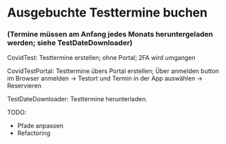 <h1>Ausgebuchte Testtermine buchen</h1> <h3>(Termine müssen am Anfang jedes Monats heruntergeladen werden; siehe TestDateDownloader)</h3>

<p>CovidTest: Testtermine erstellen; ohne Portal; 2FA wird umgangen</p>
<p>CovidTestPortal: Testtermine übers Portal erstellen; Über anmelden button im Browser anmelden -> Testort und Termin in der App auswählen -> Reservieren</p>
<p>TestDateDownloader: Testtermine herunterladen.</p>

TODO:
<ul>
  <li>Pfade anpassen</li>
  <li>Refactoring</li>
</ul>
